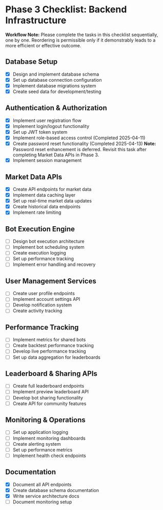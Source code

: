 # Phase 3 Checklist: Backend Infrastructure

**Workflow Note:** Please complete the tasks in this checklist sequentially, one by one. Reordering is permissible only if it demonstrably leads to a more efficient or effective outcome.

## Database Setup

- [x] Design and implement database schema
- [x] Set up database connection configuration
- [x] Implement database migrations system
- [x] Create seed data for development/testing

## Authentication & Authorization

- [x] Implement user registration flow
- [x] Implement login/logout functionality
- [x] Set up JWT token system
- [x] Implement role-based access control (Completed 2025-04-11)
- [x] Create password reset functionality (Completed 2025-04-13)
      **Note:** Password reset enhancement is deferred. Revisit this task after completing Market Data APIs in Phase 3.
- [x] Implement session management

## Market Data APIs

- [x] Create API endpoints for market data
- [x] Implement data caching layer
- [x] Set up real-time market data updates
- [x] Create historical data endpoints
- [x] Implement rate limiting

## Bot Execution Engine

- [ ] Design bot execution architecture
- [ ] Implement bot scheduling system
- [ ] Create execution logging
- [ ] Set up performance tracking
- [ ] Implement error handling and recovery

## User Management Services

- [ ] Create user profile endpoints
- [ ] Implement account settings API
- [ ] Develop notification system
- [ ] Create activity tracking

## Performance Tracking

- [ ] Implement metrics for shared bots
- [ ] Create backtest performance tracking
- [ ] Develop live performance tracking
- [ ] Set up data aggregation for leaderboards

## Leaderboard & Sharing APIs

- [ ] Create full leaderboard endpoints
- [ ] Implement preview leaderboard API
- [ ] Develop bot sharing functionality
- [ ] Create API for community features

## Monitoring & Operations

- [ ] Set up application logging
- [ ] Implement monitoring dashboards
- [ ] Create alerting system
- [ ] Set up performance metrics
- [ ] Implement health check endpoints

## Documentation

- [x] Document all API endpoints
- [x] Create database schema documentation
- [x] Write service architecture docs
- [ ] Document monitoring setup

